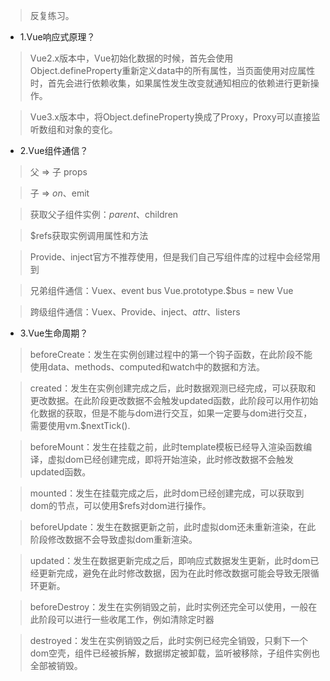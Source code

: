 >反复练习。

- 1.Vue响应式原理？

>Vue2.x版本中，Vue初始化数据的时候，首先会使用Object.defineProperty重新定义data中的所有属性，当页面使用对应属性时，首先会进行依赖收集，如果属性发生改变就通知相应的依赖进行更新操作。

>Vue3.x版本中，将Object.defineProperty换成了Proxy，Proxy可以直接监听数组和对象的变化。

- 2.Vue组件通信？

>父 => 子 props

>子 => $on、$emit

>获取父子组件实例：$parent、$children

>$refs获取实例调用属性和方法

>Provide、inject官方不推荐使用，但是我们自己写组件库的过程中会经常用到

>兄弟组件通信：Vuex、event bus Vue.prototype.$bus = new Vue

>跨级组件通信：Vuex、Provide、inject、$attr、$listers

- 3.Vue生命周期？

>beforeCreate：发生在实例创建过程中的第一个钩子函数，在此阶段不能使用data、methods、computed和watch中的数据和方法。

>created：发生在实例创建完成之后，此时数据观测已经完成，可以获取和更改数据。在此阶段更改数据不会触发updated函数，此阶段可以用作初始化数据的获取，但是不能与dom进行交互，如果一定要与dom进行交互，需要使用vm.$nextTick().

>beforeMount：发生在挂载之前，此时template模板已经导入渲染函数编译，虚拟dom已经创建完成，即将开始渲染，此时修改数据不会触发updated函数。

>mounted：发生在挂载完成之后，此时dom已经创建完成，可以获取到dom的节点，可以使用$refs对dom进行操作。

>beforeUpdate：发生在数据更新之前，此时虚拟dom还未重新渲染，在此阶段修改数据不会导致虚拟dom重新渲染。

>updated：发生在数据更新完成之后，即响应式数据发生更新，此时dom已经更新完成，避免在此时修改数据，因为在此时修改数据可能会导致无限循环更新。

>beforeDestroy：发生在实例销毁之前，此时实例还完全可以使用，一般在此阶段可以进行一些收尾工作，例如清除定时器

>destroyed：发生在实例销毁之后，此时实例已经完全销毁，只剩下一个dom空壳，组件已经被拆解，数据绑定被卸载，监听被移除，子组件实例也全部被销毁。
